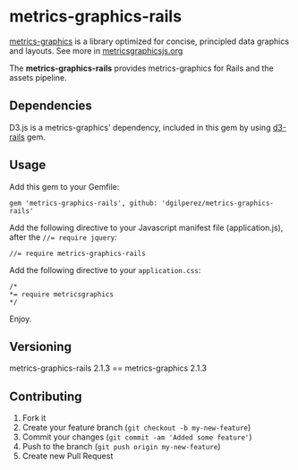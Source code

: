 metrics-graphics-rails
============

[metrics-graphics](https://github.com/mozilla/metrics-graphics) is a library optimized for concise, principled data graphics and layouts. See more in [metricsgraphicsjs.org](http://metricsgraphicsjs.org)

The **metrics-graphics-rails** provides metrics-graphics for Rails and the assets pipeline.

## Dependencies

D3.js is a metrics-graphics' dependency, included in this gem by using [d3-rails](https://github.com/iblue/d3-rails) gem.

## Usage

Add this gem to your Gemfile:

    gem 'metrics-graphics-rails', github: 'dgilperez/metrics-graphics-rails'

Add the following directive to your Javascript manifest file (application.js), after the `//= require jquery`:

    //= require metrics-graphics-rails

Add the following directive to your `application.css`:

    /*
    *= require metricsgraphics
    */

Enjoy.

## Versioning

metrics-graphics-rails 2.1.3 == metrics-graphics 2.1.3

## Contributing

1. Fork it
2. Create your feature branch (`git checkout -b my-new-feature`)
3. Commit your changes (`git commit -am 'Added some feature'`)
4. Push to the branch (`git push origin my-new-feature`)
5. Create new Pull Request
